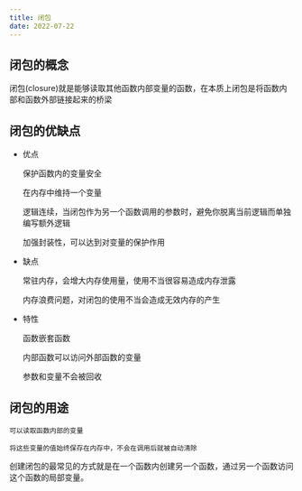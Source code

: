 ```yaml
---
title: 闭包
date: 2022-07-22
---
```


## 闭包的概念

闭包(closure)就是能够读取其他函数内部变量的函数，在本质上闭包是将函数内部和函数外部链接起来的桥梁

## 闭包的优缺点
- 优点
    
    保护函数内的变量安全
    
    在内存中维持一个变量
    
    逻辑连续，当闭包作为另一个函数调用的参数时，避免你脱离当前逻辑而单独编写额外逻辑
    
    加强封装性，可以达到对变量的保护作用
    
- 缺点
    
    常驻内存，会增大内存使用量，使用不当很容易造成内存泄露
    
    内存浪费问题，对闭包的使用不当会造成无效内存的产生
    
- 特性
    
    函数嵌套函数
    
    内部函数可以访问外部函数的变量
    
    参数和变量不会被回收
    
## 闭包的用途
    
    可以读取函数内部的变量
    
    将这些变量的值始终保存在内存中，不会在调用后就被自动清除
    

创建闭包的最常见的方式就是在一个函数内创建另一个函数，通过另一个函数访问这个函数的局部变量。